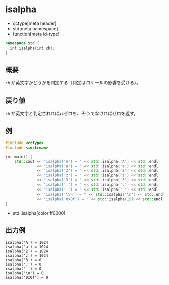 # isalpha
* cctype[meta header]
* std[meta namespace]
* function[meta id-type]

```cpp
namespace std {
  int isalpha(int ch);
}
```


## 概要
`ch` が英文字かどうかを判定する（判定はロケールの影響を受ける）。


## 戻り値
`ch` が英文字と判定されれば非ゼロを、そうでなければゼロを返す。


## 例
```cpp example
#include <cctype>
#include <iostream>

int main() {
    std::cout << "isalpha('A') = " << std::isalpha('A') << std::endl
              << "isalpha('a') = " << std::isalpha('a') << std::endl
              << "isalpha('Z') = " << std::isalpha('Z') << std::endl
              << "isalpha('z') = " << std::isalpha('z') << std::endl
              << "isalpha('3') = " << std::isalpha('3') << std::endl
              << "isalpha('.') = " << std::isalpha('.') << std::endl
              << "isalpha(' ') = " << std::isalpha(' ') << std::endl
              << "isalpha('\\n') = " << std::isalpha('\n') << std::endl
              << "isalpha('0x0f') = " << std::isalpha(15) << std::endl;
}
```
* std::isalpha[color ff0000]


## 出力例
```
isalpha('A') = 1024
isalpha('a') = 1024
isalpha('Z') = 1024
isalpha('z') = 1024
isalpha('3') = 0
isalpha('.') = 0
isalpha(' ') = 0
isalpha('\n') = 0
isalpha('0x0f') = 0
```
